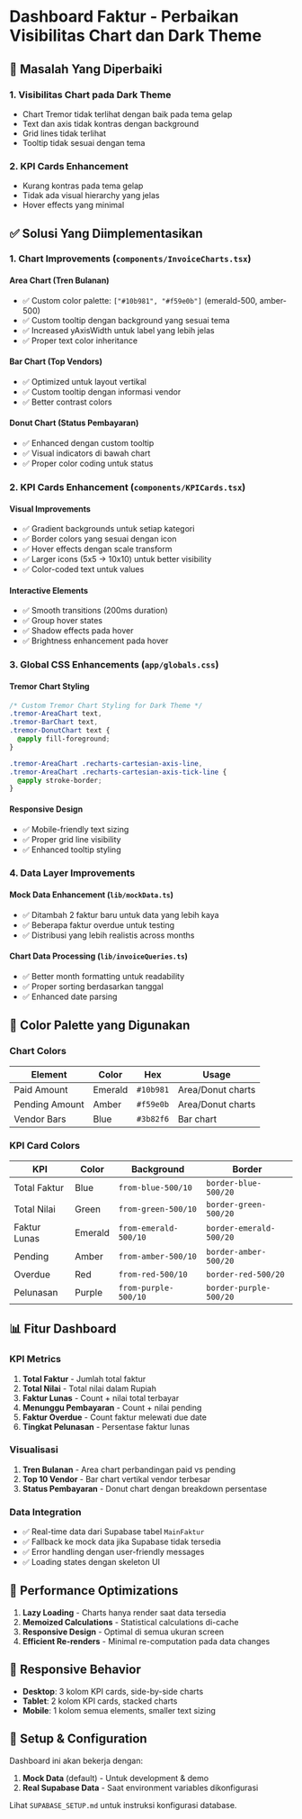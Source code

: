 # Dashboard Faktur - Perbaikan Visibilitas Chart dan Dark Theme

## 🎯 Masalah Yang Diperbaiki

### 1. **Visibilitas Chart pada Dark Theme**
- Chart Tremor tidak terlihat dengan baik pada tema gelap
- Text dan axis tidak kontras dengan background
- Grid lines tidak terlihat
- Tooltip tidak sesuai dengan tema

### 2. **KPI Cards Enhancement**
- Kurang kontras pada tema gelap
- Tidak ada visual hierarchy yang jelas
- Hover effects yang minimal

## ✅ Solusi Yang Diimplementasikan

### 1. **Chart Improvements (`components/InvoiceCharts.tsx`)**

#### Area Chart (Tren Bulanan)
- ✅ Custom color palette: `["#10b981", "#f59e0b"]` (emerald-500, amber-500)
- ✅ Custom tooltip dengan background yang sesuai tema
- ✅ Increased yAxisWidth untuk label yang lebih jelas
- ✅ Proper text color inheritance

#### Bar Chart (Top Vendors)
- ✅ Optimized untuk layout vertikal
- ✅ Custom tooltip dengan informasi vendor
- ✅ Better contrast colors

#### Donut Chart (Status Pembayaran)
- ✅ Enhanced dengan custom tooltip
- ✅ Visual indicators di bawah chart
- ✅ Proper color coding untuk status

### 2. **KPI Cards Enhancement (`components/KPICards.tsx`)**

#### Visual Improvements
- ✅ Gradient backgrounds untuk setiap kategori
- ✅ Border colors yang sesuai dengan icon
- ✅ Hover effects dengan scale transform
- ✅ Larger icons (5x5 → 10x10) untuk better visibility
- ✅ Color-coded text untuk values

#### Interactive Elements
- ✅ Smooth transitions (200ms duration)
- ✅ Group hover states
- ✅ Shadow effects pada hover
- ✅ Brightness enhancement pada hover

### 3. **Global CSS Enhancements (`app/globals.css`)**

#### Tremor Chart Styling
```css
/* Custom Tremor Chart Styling for Dark Theme */
.tremor-AreaChart text,
.tremor-BarChart text,
.tremor-DonutChart text {
  @apply fill-foreground;
}

.tremor-AreaChart .recharts-cartesian-axis-line,
.tremor-AreaChart .recharts-cartesian-axis-tick-line {
  @apply stroke-border;
}
```

#### Responsive Design
- ✅ Mobile-friendly text sizing
- ✅ Proper grid line visibility
- ✅ Enhanced tooltip styling

### 4. **Data Layer Improvements**

#### Mock Data Enhancement (`lib/mockData.ts`)
- ✅ Ditambah 2 faktur baru untuk data yang lebih kaya
- ✅ Beberapa faktur overdue untuk testing
- ✅ Distribusi yang lebih realistis across months

#### Chart Data Processing (`lib/invoiceQueries.ts`)
- ✅ Better month formatting untuk readability
- ✅ Proper sorting berdasarkan tanggal
- ✅ Enhanced date parsing

## 🎨 **Color Palette yang Digunakan**

### Chart Colors
| Element | Color | Hex | Usage |
|---------|-------|-----|--------|
| Paid Amount | Emerald | `#10b981` | Area/Donut charts |
| Pending Amount | Amber | `#f59e0b` | Area/Donut charts |
| Vendor Bars | Blue | `#3b82f6` | Bar chart |

### KPI Card Colors
| KPI | Color | Background | Border |
|-----|-------|------------|--------|
| Total Faktur | Blue | `from-blue-500/10` | `border-blue-500/20` |
| Total Nilai | Green | `from-green-500/10` | `border-green-500/20` |
| Faktur Lunas | Emerald | `from-emerald-500/10` | `border-emerald-500/20` |
| Pending | Amber | `from-amber-500/10` | `border-amber-500/20` |
| Overdue | Red | `from-red-500/10` | `border-red-500/20` |
| Pelunasan | Purple | `from-purple-500/10` | `border-purple-500/20` |

## 📊 **Fitur Dashboard**

### KPI Metrics
1. **Total Faktur** - Jumlah total faktur
2. **Total Nilai** - Total nilai dalam Rupiah
3. **Faktur Lunas** - Count + nilai total terbayar
4. **Menunggu Pembayaran** - Count + nilai pending
5. **Faktur Overdue** - Count faktur melewati due date
6. **Tingkat Pelunasan** - Persentase faktur lunas

### Visualisasi
1. **Tren Bulanan** - Area chart perbandingan paid vs pending
2. **Top 10 Vendor** - Bar chart vertikal vendor terbesar
3. **Status Pembayaran** - Donut chart dengan breakdown persentase

### Data Integration
- ✅ Real-time data dari Supabase tabel `MainFaktur`
- ✅ Fallback ke mock data jika Supabase tidak tersedia
- ✅ Error handling dengan user-friendly messages
- ✅ Loading states dengan skeleton UI

## 🚀 **Performance Optimizations**

1. **Lazy Loading** - Charts hanya render saat data tersedia
2. **Memoized Calculations** - Statistical calculations di-cache
3. **Responsive Design** - Optimal di semua ukuran screen
4. **Efficient Re-renders** - Minimal re-computation pada data changes

## 📱 **Responsive Behavior**

- **Desktop**: 3 kolom KPI cards, side-by-side charts
- **Tablet**: 2 kolom KPI cards, stacked charts
- **Mobile**: 1 kolom semua elements, smaller text sizing

## 🔧 **Setup & Configuration**

Dashboard ini akan bekerja dengan:
1. **Mock Data** (default) - Untuk development & demo
2. **Real Supabase Data** - Saat environment variables dikonfigurasi

Lihat `SUPABASE_SETUP.md` untuk instruksi konfigurasi database.